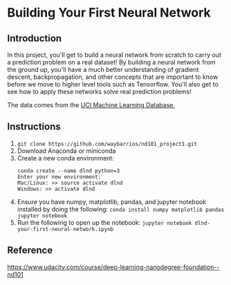 # Building Your First Neural Network

## Introduction
In this project, you'll get to build a neural network from scratch to carry out a prediction problem on a real dataset! By building a neural network from the ground up, you'll have a much better understanding of gradient descent, backpropagation, and other concepts that are important to know before we move to higher level tools such as Tensorflow. You'll also get to see how to apply these networks solve real prediction problems!

The data comes from the [UCI Machine Learning Database.](https://archive.ics.uci.edu/ml/datasets/Bike+Sharing+Dataset)
## Instructions
1. `git clone https://github.com/waybarrios/nd101_project1.git`
2. Download Anaconda or miniconda
3. Create a new conda environment:
    ```
    conda create --name dlnd python=3
    Enter your new environment:
    Mac/Linux: >> source activate dlnd
    Windows: >> activate dlnd
    ```
4. Ensure you have numpy, matplotlib, pandas, and jupyter notebook installed by doing the following:
`conda install numpy matplotlib pandas jupyter notebook`
5. Run the following to open up the notebook:
`jupyter notebook dlnd-your-first-neural-network.ipynb`

## Reference
https://www.udacity.com/course/deep-learning-nanodegree-foundation--nd101
